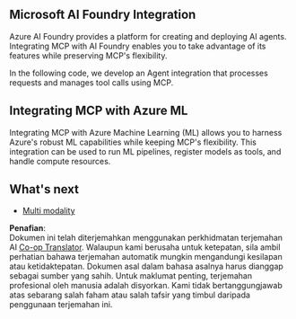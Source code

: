 <!--
CO_OP_TRANSLATOR_METADATA:
{
  "original_hash": "f1262ab21f5ebbe1003fb0114c7ca545",
  "translation_date": "2025-06-02T20:46:55+00:00",
  "source_file": "05-AdvancedTopics/mcp-integration/README.md",
  "language_code": "ms"
}
-->
## Microsoft AI Foundry Integration

Azure AI Foundry provides a platform for creating and deploying AI agents. Integrating MCP with AI Foundry enables you to take advantage of its features while preserving MCP's flexibility.

In the following code, we develop an Agent integration that processes requests and manages tool calls using MCP.

## Integrating MCP with Azure ML

Integrating MCP with Azure Machine Learning (ML) allows you to harness Azure's robust ML capabilities while keeping MCP's flexibility. This integration can be used to run ML pipelines, register models as tools, and handle compute resources.

## What's next

- [Multi modality](../mcp-multi-modality/README.md)

**Penafian**:  
Dokumen ini telah diterjemahkan menggunakan perkhidmatan terjemahan AI [Co-op Translator](https://github.com/Azure/co-op-translator). Walaupun kami berusaha untuk ketepatan, sila ambil perhatian bahawa terjemahan automatik mungkin mengandungi kesilapan atau ketidaktepatan. Dokumen asal dalam bahasa asalnya harus dianggap sebagai sumber yang sahih. Untuk maklumat penting, terjemahan profesional oleh manusia adalah disyorkan. Kami tidak bertanggungjawab atas sebarang salah faham atau salah tafsir yang timbul daripada penggunaan terjemahan ini.